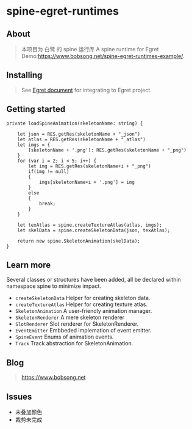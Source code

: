# spine-egret-runtimes

## About

> 本项目为 白鹭  的 spine 运行库
> A spine runtime for Egret  
> Demo:https://www.bobsong.net/spine-egret-runtimes-example/.

## Installing
> See [Egret document](http://developer.egret.com/cn/github/egret-docs/Engine2D/projectConfig/libraryProject/index.html) for integrating to Egret project.

## Getting started

```
private loadSpineAnimation(skeletonName: string) {

    let json = RES.getRes(skeletonName + "_json")
    let atlas = RES.getRes(skeletonName + "_atlas")
    let imgs = {
        [skeletonName + '.png']: RES.getRes(skeletonName + "_png")
    }
    for (var i = 2; i < 5; i++) {
        let img = RES.getRes(skeletonName+i + "_png")
        if(img != null)
        {
            imgs[skeletonName+i + '.png'] = img
        }
        else
        {
            break;
        }
    }

    let texAtlas = spine.createTextureAtlas(atlas, imgs);
    let skelData = spine.createSkeletonData(json, texAtlas);

    return new spine.SkeletonAnimation(skelData);
}
```

## Learn more
Several classes or structures have been added, all be declared within namespace spine to minimize impact.
- `createSkeletonData`  Helper for creating skeleton data.
- `createTextureAtlas` Helper for creating texture atlas.
- `SkeletonAnimation` A user-friendly animation manager.
- `SkeletonRenderer` A mere skeleton renderer
- `SlotRenderer` Slot renderer for SkeletonRenderer.
- `EventEmitter` Embbeded implemation of event emitter.
- `SpineEvent` Enums of animation events.
- `Track` Track abstraction for SkeletonAnimation.

## Blog
> https://www.bobsong.net

## Issues

- 未叠加颜色
- 裁剪未完成
